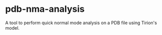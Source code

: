 # pdb-nma-analysis
A tool to perform quick normal mode analysis on a PDB file using Tirion's model.
